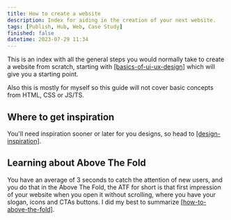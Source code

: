 ```yaml
---
title: How to create a website
description: Index for aiding in the creation of your next website.
tags: [Publish, Hub, Web, Case Study]
finished: false
datetime: 2023-07-29 11:34
---
```


This is an index with all the general steps you would normally take to create a website from scratch, starting with [[basics-of-ui-ux-design]](./basics-of-ui-ux-design) which will give you a starting point.

Also this is mostly for myself so this guide will not cover basic concepts from HTML, CSS or JS/TS.

## Where to get inspiration

You'll need inspiration sooner or later for you designs, so head to [[design-inspiration]](./design-inspiration).

## Learning about Above The Fold

You have an average of 3 seconds to catch the attention of new users, and you do that in the Above The Fold, the ATF for short is that first impression of your website when you open it without scrolling, where you have your slogan, icons and CTAs buttons. I did my best to summarize [[how-to-above-the-fold]](./how-to-above-the-fold).
